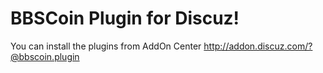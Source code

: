 # BBSCoin Plugin for Discuz!

You can install the plugins from AddOn Center 
http://addon.discuz.com/?@bbscoin.plugin